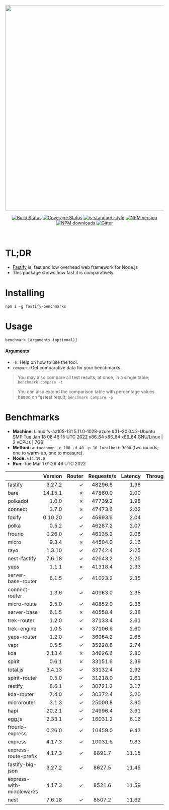 <div align="center">
<img src="https://github.com/fastify/graphics/raw/master/full-logo.png" width="650" height="auto"/>
</div>

<div align="center">

[![Build Status](https://travis-ci.org/fastify/fastify.svg?branch=master)](https://travis-ci.org/fastify/fastify)
[![Coverage Status](https://coveralls.io/repos/github/fastify/fastify/badge.svg?branch=master)](https://coveralls.io/github/fastify/fastify?branch=master)
[![js-standard-style](https://img.shields.io/badge/code%20style-standard-brightgreen.svg?style=flat)](http://standardjs.com/)
[![NPM version](https://img.shields.io/npm/v/fastify.svg?style=flat)](https://www.npmjs.com/package/fastify)
[![NPM downloads](https://img.shields.io/npm/dm/fastify.svg?style=flat)](https://www.npmjs.com/package/fastify) [![Gitter](https://badges.gitter.im/gitterHQ/gitter.svg)](https://gitter.im/fastify)
</div>
<br />

# TL;DR

* [Fastify](https://github.com/fastify/fastify) is, fast and low overhead web framework for Node.js
* This package shows how fast it is comparatively.

# Installing

```
npm i -g fastify-benchmarks
```

# Usage

```
benchmark [arguments (optional)]
```

#### Arguments

* `-h`: Help on how to use the tool.
* `compare`: Get comparative data for your benchmarks.

> You may also compare all test results, at once, in a single table; `benchmark compare -t`

> You can also extend the comparison table with percentage values based on fastest result; `benchmark compare -p`
# Benchmarks
* __Machine:__ Linux fv-az105-131 5.11.0-1028-azure #31~20.04.2-Ubuntu SMP Tue Jan 18 08:46:15 UTC 2022 x86_64 x86_64 x86_64 GNU/Linux | 2 vCPUs | 7GB.
* __Method:__ `autocannon -c 100 -d 40 -p 10 localhost:3000` (two rounds; one to warm-up, one to measure).
* __Node:__ `v14.19.0`
* __Run:__ Tue Mar  1 01:26:46 UTC 2022

|                          | Version | Router | Requests/s | Latency | Throughput/Mb |
| :--                      | --:     | --:    | :-:        | --:     | --:           |
| fastify                  | 3.27.2  | ✓      | 48296.8    | 1.98    | 8.61          |
| bare                     | 14.15.1 | ✗      | 47860.0    | 2.00    | 8.53          |
| polkadot                 | 1.0.0   | ✗      | 47739.2    | 1.98    | 8.51          |
| connect                  | 3.7.0   | ✗      | 47473.6    | 2.02    | 8.47          |
| foxify                   | 0.10.20 | ✓      | 46993.6    | 2.04    | 7.71          |
| polka                    | 0.5.2   | ✓      | 46287.2    | 2.07    | 8.25          |
| frourio                  | 0.26.0  | ✓      | 46135.2    | 2.08    | 8.23          |
| micro                    | 9.3.4   | ✗      | 44504.0    | 2.16    | 7.94          |
| rayo                     | 1.3.10  | ✓      | 42742.4    | 2.25    | 7.62          |
| nest-fastify             | 7.6.18  | ✓      | 42643.2    | 2.25    | 7.16          |
| yeps                     | 1.1.1   | ✗      | 41318.4    | 2.33    | 7.37          |
| server-base-router       | 6.1.5   | ✓      | 41023.2    | 2.35    | 7.32          |
| connect-router           | 1.3.6   | ✓      | 40963.0    | 2.35    | 7.31          |
| micro-route              | 2.5.0   | ✓      | 40852.0    | 2.36    | 7.29          |
| server-base              | 6.1.5   | ✗      | 40558.4    | 2.38    | 7.23          |
| trek-router              | 1.2.0   | ✓      | 37133.4    | 2.61    | 6.09          |
| trek-engine              | 1.0.5   | ✗      | 37106.6    | 2.60    | 6.09          |
| yeps-router              | 1.2.0   | ✓      | 36064.2    | 2.68    | 6.43          |
| vapr                     | 0.5.5   | ✓      | 35228.8    | 2.74    | 5.78          |
| koa                      | 2.13.4  | ✗      | 34626.6    | 2.80    | 6.18          |
| spirit                   | 0.6.1   | ✗      | 33151.6    | 2.39    | 5.91          |
| total.js                 | 3.4.13  | ✓      | 33132.4    | 2.92    | 10.14         |
| spirit-router            | 0.5.0   | ✓      | 31218.0    | 2.61    | 5.57          |
| restify                  | 8.6.1   | ✓      | 30721.2    | 3.17    | 5.54          |
| koa-router               | 7.4.0   | ✓      | 30372.4    | 3.20    | 5.42          |
| microrouter              | 3.1.3   | ✓      | 25000.8    | 3.90    | 4.46          |
| hapi                     | 20.2.1  | ✓      | 24996.4    | 3.91    | 4.46          |
| egg.js                   | 2.33.1  | ✓      | 16031.2    | 6.16    | 5.64          |
| frourio-express          | 0.26.0  | ✓      | 10459.0    | 9.43    | 1.87          |
| express                  | 4.17.3  | ✓      | 10031.6    | 9.83    | 1.79          |
| express-route-prefix     | 4.17.3  | ✓      | 8891.7     | 11.15   | 3.29          |
| fastify-big-json         | 3.27.2  | ✓      | 8627.5     | 11.45   | 99.24         |
| express-with-middlewares | 4.17.3  | ✓      | 8521.6     | 11.59   | 3.27          |
| nest                     | 7.6.18  | ✓      | 8507.2     | 11.62   | 1.94          |

